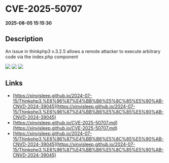 # CVE-2025-50707

**2025-08-05 15:15:30**

## Description
An issue in thinkphp3 v.3.2.5 allows a remote attacker to execute arbitrary code via the index.php component

![](https://img.shields.io/static/v1?label=Score&message=9.8&color=red)
![](https://img.shields.io/static/v1?label=Severity&message=CRITICAL&color=red)
![](https://img.shields.io/static/v1?label=CWE&message=RCE&color=green)

## Links
- [https://xinyisleep.github.io/2024-07-15/Thinkphp3.%E6%96%87%E4%BB%B6%E5%8C%85%E5%90%AB-CNVD-2024-39045](https://xinyisleep.github.io/2024-07-15/Thinkphp3.%E6%96%87%E4%BB%B6%E5%8C%85%E5%90%AB-CNVD-2024-39045)
- [https://xinyisleep.github.io/CVE-2025-50707.md](https://xinyisleep.github.io/CVE-2025-50707.md)
- [https://xinyisleep.github.io/2024-07-15/Thinkphp3.%E6%96%87%E4%BB%B6%E5%8C%85%E5%90%AB-CNVD-2024-39045](https://xinyisleep.github.io/2024-07-15/Thinkphp3.%E6%96%87%E4%BB%B6%E5%8C%85%E5%90%AB-CNVD-2024-39045)

